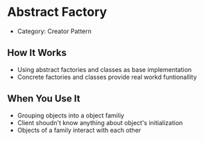 ﻿# Abstract Factory
* Category: Creator Pattern

## How It Works
* Using abstract factories and classes as base implementation
* Concrete factories and classes provide real workd funtionallity

## When You Use It
* Grouping objects into a object familiy
* Client shoudn't know anything about object's initialization
* Objects of a family interact with each other